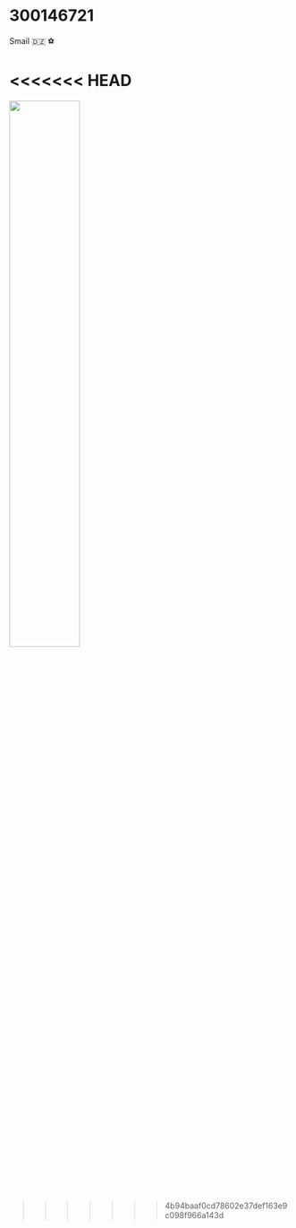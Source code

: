 # 300146721
Smail 
🇩🇿 ⚽

<<<<<<< HEAD
=======
<img src=images/telechargement.png width='50%' lengh='50%'>

>>>>>>> 4b94baaf0cd78602e37def163e9c098f966a143d

